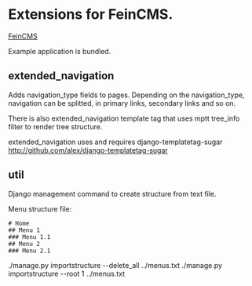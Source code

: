 Extensions for FeinCMS.
=======================

[FeinCMS](http://github.com/matthiask/feincms)

Example application is bundled.

extended_navigation
-------------------

Adds navigation_type fields to pages.
Depending on the navigation_type, navigation can be splitted, in primary links, secondary links and so on.

There is also extended_navigation template tag that uses mptt tree_info filter to render tree structure.

extended_navigation uses and requires django-templatetag-sugar
http://github.com/alex/django-templatetag-sugar


util
----

Django management command to create structure from text file.

Menu structure file:

	# Home
	## Menu 1
	### Menu 1.1
	## Menu 2
	### Menu 2.1

./manage.py importstructure --delete_all ../menus.txt
./manage.py importstructure --root 1 ../menus.txt
